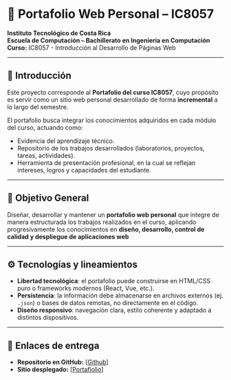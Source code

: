 # 📌 Portafolio Web Personal – IC8057

**Instituto Tecnológico de Costa Rica**  
**Escuela de Computación – Bachillerato en Ingeniería en Computación**  
**Curso:** IC8057 - Introducción al Desarrollo de Páginas Web  

---

## 🚀 Introducción
Este proyecto corresponde al **Portafolio del curso IC8057**, cuyo propósito es servir como un sitio web personal desarrollado de forma **incremental** a lo largo del semestre.  

El portafolio busca integrar los conocimientos adquiridos en cada módulo del curso, actuando como:  
- Evidencia del aprendizaje técnico.  
- Repositorio de los trabajos desarrollados (laboratorios, proyectos, tareas, actividades).  
- Herramienta de presentación profesional, en la cual se reflejan intereses, logros y capacidades del estudiante.  

---

## 🎯 Objetivo General
Diseñar, desarrollar y mantener un **portafolio web personal** que integre de manera estructurada los trabajos realizados en el curso, aplicando progresivamente los conocimientos en **diseño, desarrollo, control de calidad y despliegue de aplicaciones web**

---

## ⚙️ Tecnologías y lineamientos
- **Libertad tecnológica**: el portafolio puede construirse en HTML/CSS puro o frameworks modernos (React, Vue, etc.).  
- **Persistencia**: la información debe almacenarse en archivos externos (ej. `.json`) o bases de datos remotas, no directamente en el código.  
- **Diseño responsivo**: navegación clara, estilo coherente y adaptado a distintos dispositivos.  

---

## 📂 Enlaces de entrega
- **Repositorio en GitHub:** [[Github](https://github.com/Braslyvm/Portafolio_DPW)]  
- **Sitio desplegado:** [[Portafiolio](https://miportafoliobvm.netlify.app/)]  
